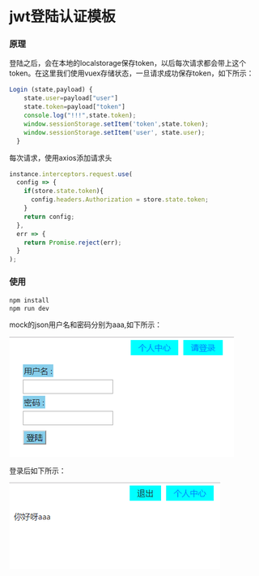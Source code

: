 # jwt登陆认证模板

### 原理

登陆之后，会在本地的localstorage保存token，以后每次请求都会带上这个token。在这里我们使用vuex存储状态，一旦请求成功保存token，如下所示：

```javascript
Login (state,payload) {
    state.user=payload["user"]
    state.token=payload["token"]
    console.log("!!!",state.token);
    window.sessionStorage.setItem('token',state.token);
    window.sessionStorage.setItem('user', state.user);
  }
```

每次请求，使用axios添加请求头

```javascript
instance.interceptors.request.use(
  config => {
    if(store.state.token){
      config.headers.Authorization = store.state.token;
    }
    return config;
  },
  err => {
    return Promise.reject(err);
  }
);
```

### 使用

```
npm install
npm run dev
```

mock的json用户名和密码分别为aaa,如下所示：

![](https://raw.githubusercontent.com/Neilai/jwt-login/master/img/1.png)

登录后如下所示：

![](https://raw.githubusercontent.com/Neilai/jwt-login/master/img/2.png)



